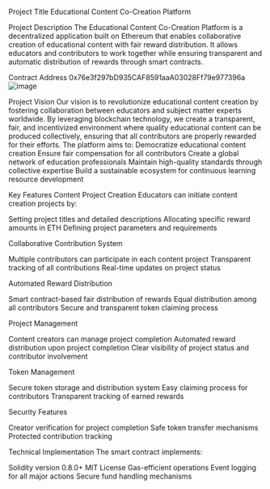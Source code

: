 Project Title
Educational Content Co-Creation Platform

Project Description
The Educational Content Co-Creation Platform is a decentralized application built on Ethereum that enables collaborative creation of educational content with fair reward distribution. It allows educators and contributors to work together while ensuring transparent and automatic distribution of rewards through smart contracts.

Contract Address
0x76e3f297bD935CAF8591aaA03028Ff79e977396a
![image](https://github.com/user-attachments/assets/35415f9f-9dfd-45b6-b242-9869dbda2533)


Project Vision
Our vision is to revolutionize educational content creation by fostering collaboration between educators and subject matter experts worldwide. By leveraging blockchain technology, we create a transparent, fair, and incentivized environment where quality educational content can be produced collectively, ensuring that all contributors are properly rewarded for their efforts.
The platform aims to:
Democratize educational content creation
Ensure fair compensation for all contributors
Create a global network of education professionals
Maintain high-quality standards through collective expertise
Build a sustainable ecosystem for continuous learning resource development

Key Features
Content Project Creation
Educators can initiate content creation projects by:

Setting project titles and detailed descriptions
Allocating specific reward amounts in ETH
Defining project parameters and requirements

Collaborative Contribution System

Multiple contributors can participate in each content project
Transparent tracking of all contributions
Real-time updates on project status

Automated Reward Distribution

Smart contract-based fair distribution of rewards
Equal distribution among all contributors
Secure and transparent token claiming process

Project Management

Content creators can manage project completion
Automated reward distribution upon project completion
Clear visibility of project status and contributor involvement

Token Management

Secure token storage and distribution system
Easy claiming process for contributors
Transparent tracking of earned rewards

Security Features

Creator verification for project completion
Safe token transfer mechanisms
Protected contribution tracking

Technical Implementation
The smart contract implements:

Solidity version 0.8.0+
MIT License
Gas-efficient operations
Event logging for all major actions
Secure fund handling mechanisms
